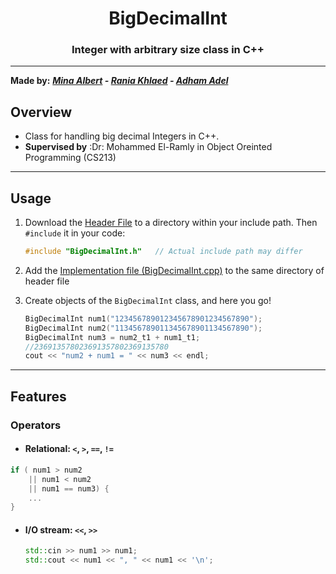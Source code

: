 <h1 align="center">BigDecimalInt</h1>
<h3 align="center">Integer with arbitrary size class in C++</h3>

---
**Made by:** ***[Mina Albert](https://github.com/minaalbert33) - [Rania Khlaed](https://github.com/raniakhaled15) - [Adham Adel](https://github.com/AdhamAD02)***

## Overview
* Class for handling big decimal Integers in C++.
* **Supervised by** :Dr: Mohammed El-Ramly in Object Oreinted Programming (CS213)
---
## Usage

1. Download the [Header File][header-link] to a directory within
    your include path. Then `#include` it in your code:

    ```c++
    #include "BigDecimalInt.h"   // Actual include path may differ
    ```
2. Add the [Implementation file (BigDecimalInt.cpp)][implementation-link] to the same directory of header file
1. Create objects of the `BigDecimalInt` class, and here you go!

    ```c++
    BigDecimalInt num1("123456789012345678901234567890");
    BigDecimalInt num2("113456789011345678901134567890");
    BigDecimalInt num3 = num2_t1 + num1_t1;
    //236913578023691357802369135780
    cout << "num2 + num1 = " << num3 << endl;
    ```
---
## Features

### Operators

[//]: # (* #### Assignment: `=`)

[//]: # ()
[//]: # (  The second operand can either be a `BigInt`, an integer &#40;up to `long long`&#41;)

[//]: # (  or a string &#40;`std::string` or a string literal&#41;.)

[//]: # ()
[//]: # (  ```c++)

[//]: # (  big1 = 1234567890;)

[//]: # (  big1 = "123456789012345678901234567890";)

[//]: # (  big1 = big2;)

[//]: # (  ```)

[//]: # (* #### Unary arithmetic: `+`, `-`)

[//]: # ()
[//]: # (  ```c++)

[//]: # (  big1 = +big2;   // doesn't return the absolute value)

[//]: # (  big1 = -big2;)

[//]: # (  ```)

[//]: # (* #### Binary arithmetic: `+`, `-`, `*`, `/`, `%`)

[//]: # ()
[//]: # (  One of the operands has to be a `BigInt` and the other can be a `BigInt`, an)

[//]: # (  integer &#40;up to `long long`&#41; or a string &#40;`std::string` or a string literal&#41;.)

[//]: # ()
[//]: # (  ```c++)

[//]: # (  big1 = big2 + 1234567890;)

[//]: # (  big1 = big2 - "123456789012345678901234567890";)

[//]: # (  big1 = big2 * big3;)

[//]: # (  big1 = 1234567890 / big2;)

[//]: # (  big1 = "123456789012345678901234567890" % big2;)

[//]: # (  ```)
[//]: # ()
[//]: # (* #### Arithmetic-assignment: `+=`, `-=`, `*=`, `/=`, `%=`)

[//]: # ()
[//]: # (  The second operand can either be a `BigInt`, an integer &#40;up to `long long`&#41;)

[//]: # (  or a string &#40;`std::string` or a string literal&#41;.)

[//]: # ()
[//]: # (  ```c++)

[//]: # (  big1 += big2;)

[//]: # (  big1 -= 1234567890;)

[//]: # (  big1 *= "123456789012345678901234567890";)

[//]: # (  big1 /= big2;)

[//]: # (  big1 %= 1234567890;)

[//]: # (  ```)

[//]: # ()
[//]: # (* #### Increment and decrement: `++`, `--`)

[//]: # ()
[//]: # (  ```c++)

[//]: # (  big1 = ++big2;   // pre-increment)

[//]: # (  big1 = --big2;   // pre-decrement)

[//]: # ()
[//]: # (  big1 = big2++;   // post-increment)

[//]: # (  big1 = big2--;   // post-decrement)

[//]: # (  ```)

[//]: # ()
* #### Relational: `<`, `>`, `==`, `!=`

[//]: # (  One of the operands has to be a `BigInt` and the other can be a `BigInt`, an)

[//]: # (  integer &#40;up to `long long`&#41; or a string &#40;`std::string` or a string literal&#41;.)

  ```c++
  if ( num1 > num2
      || num1 < num2
      || num1 == num3) {
      ...
  }
  ```

* #### I/O stream: `<<`, `>>`

  ```c++
  std::cin >> num1 >> num1;
  std::cout << num1 << ", " << num1 << '\n';
  ```

[//]: # (### Functions)

[//]: # ()
[//]: # (* #### Conversion: `to_string`, `to_int`, `to_long`, `to_long_long`)

[//]: # ()
[//]: # (  Convert a `BigInt` to either a `string`, `int`, `long`, or `long long`.)

[//]: # ()
[//]: # (  **Note**: If the `BigInt` is beyond the range of the target type, an)

[//]: # (  [out_of_range exception][out_of_range-exception] is thrown.)

[//]: # ()
[//]: # (  ```c++)

[//]: # (  some_str = big1.to_string&#40;&#41;;)

[//]: # ()
[//]: # (  some_int = big1.to_int&#40;&#41;;)

[//]: # ()
[//]: # (  some_long = big1.to_long&#40;&#41;;)

[//]: # ()
[//]: # (  some_long_long = big1.to_long_long&#40;&#41;;)

[//]: # (  ```)



[implementation-link]: https://github.com/faheel/BigInt/blob/master/.github/CONTRIBUTING.md
[header-link]: https://github.com/faheel/BigInt/releases/download/v0.5.0-dev/BigInt.hpp
